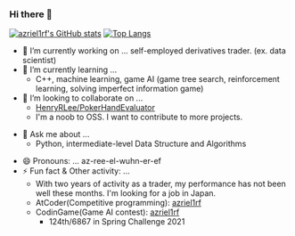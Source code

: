 ### Hi there 👋
[![azriel1rf's GitHub stats](https://github-readme-stats.vercel.app/api?username=azriel1rf&count_private=true&show_icons=true)](https://github.com/anuraghazra/github-readme-stats)
[![Top Langs](https://github-readme-stats.vercel.app/api/top-langs/?username=azriel1rf)](https://github.com/anuraghazra/github-readme-stats)

- 🔭 I’m currently working on ... self-employed derivatives trader. (ex. data scientist)
- 🌱 I’m currently learning ... 
  - C++, machine learning, game AI (game tree search, reinforcement learning, solving imperfect information game)
- 👯 I’m looking to collaborate on ...
  - [HenryRLee/PokerHandEvaluator](https://github.com/HenryRLee/PokerHandEvaluator)
  - I'm a noob to OSS. I want to contribute to more projects.
<!-- - 🤔 I’m looking for help with ... -->
- 💬 Ask me about ...
  - Python, intermediate-level Data Structure and Algorithms
<!-- - 📫 How to reach me: ...  -->
- 😄 Pronouns: ... az-ree-el-wuhn-er-ef
- ⚡ Fun fact & Other activity: ... 
  - With two years of activity as a trader, my performance has not been well these months. I'm looking for a job in Japan.
  - AtCoder(Competitive programming): [azriel1rf](https://atcoder.jp/users/azriel1rf)
  - CodinGame(Game AI contest): [azriel1rf](https://www.codingame.com/profile/3fcdc3e3ccbbb6115d58690f04d058207556204)
    - 124th/6867 in Spring Challenge 2021
